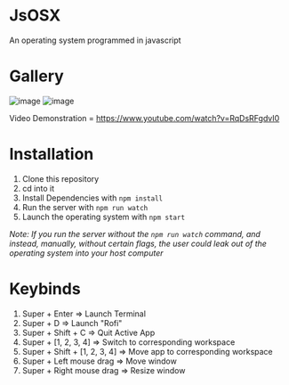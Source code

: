 # JsOSX
An operating system programmed in javascript

# Gallery
![image](https://github.com/partially-nerd/JsOSX/assets/108736691/3fa6384d-39ba-4ff1-be7e-62c8283d8e36)
![image](https://github.com/partially-nerd/JsOSX/assets/108736691/7f1c124e-7031-478d-8035-94a8a45b1853)

Video Demonstration = https://www.youtube.com/watch?v=RqDsRFgdvI0

# Installation
1. Clone this repository
2. cd into it
3. Install Dependencies with `npm install`
4. Run the server with `npm run watch`
5. Launch the operating system with `npm start`

*Note: If you run the server without the `npm run watch` command, and instead, manually, without certain flags, the user could leak out of the operating system into your host computer*

# Keybinds
1. Super + Enter => Launch Terminal
2. Super + D => Launch "Rofi"
3. Super + Shift + C => Quit Active App
4. Super + [1, 2, 3, 4] => Switch to corresponding workspace
5. Super + Shift + [1, 2, 3, 4] => Move app to corresponding workspace
6. Super + Left mouse drag => Move window
7. Super + Right mouse drag => Resize window

